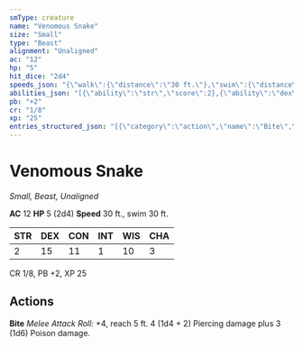 ```yaml
---
smType: creature
name: "Venomous Snake"
size: "Small"
type: "Beast"
alignment: "Unaligned"
ac: "12"
hp: "5"
hit_dice: "2d4"
speeds_json: "{\"walk\":{\"distance\":\"30 ft.\"},\"swim\":{\"distance\":\"30 ft.\"}}"
abilities_json: "[{\"ability\":\"str\",\"score\":2},{\"ability\":\"dex\",\"score\":15},{\"ability\":\"con\",\"score\":11},{\"ability\":\"int\",\"score\":1},{\"ability\":\"wis\",\"score\":10},{\"ability\":\"cha\",\"score\":3}]"
pb: "+2"
cr: "1/8"
xp: "25"
entries_structured_json: "[{\"category\":\"action\",\"name\":\"Bite\",\"text\":\"*Melee Attack Roll:* +4, reach 5 ft. 4 (1d4 + 2) Piercing damage plus 3 (1d6) Poison damage.\"}]"
---
```


# Venomous Snake
*Small, Beast, Unaligned*

**AC** 12
**HP** 5 (2d4)
**Speed** 30 ft., swim 30 ft.

| STR | DEX | CON | INT | WIS | CHA |
| --- | --- | --- | --- | --- | --- |
| 2 | 15 | 11 | 1 | 10 | 3 |

CR 1/8, PB +2, XP 25

## Actions

**Bite**
*Melee Attack Roll:* +4, reach 5 ft. 4 (1d4 + 2) Piercing damage plus 3 (1d6) Poison damage.
